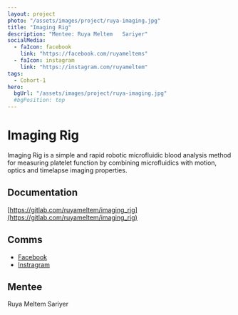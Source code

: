 ```yaml
---
layout: project
photo: "/assets/images/project/ruya-imaging.jpg"
title: "Imaging Rig"
description: "Mentee: Ruya Meltem	Sariyer"
socialMedia:
  - faIcon: facebook
    link: "https://facebook.com/ruyameltems"
  - faIcon: instagram
    link: "https://instagram.com/ruyameltem"
tags:
  - Cohort-1
hero:
  bgUrl: "/assets/images/project/ruya-imaging.jpg"
  #bgPosition: top
---
```


# Imaging Rig

Imaging Rig is a simple and rapid robotic microfluidic blood analysis method for measuring platelet function by combining microfluidics with motion, optics and timelapse imaging properties.

## Documentation

[https://gitlab.com/ruyameltem/imaging_rig](https://gitlab.com/ruyameltem/imaging_rig)

## Comms
- [Facebook](https://instagram.com/ruyameltems)
- [Instragram](https://instagram.com/ruyameltem)

## Mentee
Ruya Meltem	Sariyer
